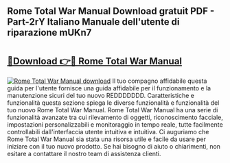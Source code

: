 ## Rome Total War Manual Download gratuit PDF - Part-2rY Italiano Manuale dell'utente di riparazione mUKn7

# <h2><a href="http://dfb81p.blite.top/?on=Rome+Total+War+Manual">🔗Download 👉🔴 Rome Total War Manual</a></h2>

[![Rome Total War Manual download](https://i.imgur.com/lujVjoI.png)](http://dfb81p.blite.top/?on=Rome+Total+War+Manual)
Il tuo compagno affidabile questa guida per l'utente fornisce una guida affidabile per il funzionamento e la manutenzione sicuri del tuo nuovo REDDDDDDD. Caratteristiche e funzionalità questa sezione spiega le diverse funzionalità e funzionalità del tuo nuovo Rome Total War Manual. Rome Total War Manual ha una serie di funzionalità avanzate tra cui rilevamento di oggetti, riconoscimento facciale, impostazioni personalizzabili e monitoraggio in tempo reale, tutte facilmente controllabili dall'interfaccia utente intuitiva e intuitiva. Ci auguriamo che Rome Total War Manual sia stata una risorsa utile e facile da usare per iniziare con il tuo nuovo prodotto. Se hai bisogno di aiuto o chiarimenti, non esitare a contattare il nostro team di assistenza clienti.
